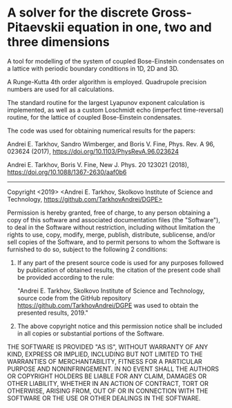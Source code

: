 # A solver for the discrete Gross-Pitaevskii equation in one, two and three dimensions

A tool for modelling of the system of coupled Bose-Einstein condensates on a lattice with periodic boundary conditions in 1D, 2D and 3D.

A Runge-Kutta 4th order algorithm is employed. Quadrupole precision numbers are used for all calculations. 

The standard routine for the largest Lyapunov exponent calculation is implemented, 
as well as a custom Loschmidt echo (imperfect time-reversal) routine, for the lattice of coupled Bose-Einstein condensates.

The code was used for obtaining numerical results for the papers:

Andrei E. Tarkhov, Sandro Wimberger, and Boris V. Fine, Phys. Rev. A 96, 023624 (2017), https://doi.org/10.1103/PhysRevA.96.023624

Andrei E. Tarkhov, Boris V. Fine, New J. Phys. 20 123021 (2018), https://doi.org/10.1088/1367-2630/aaf0b6

-----------------------------------------
Copyright <2019> <Andrei E. Tarkhov, Skolkovo Institute of Science and Technology,
https://github.com/TarkhovAndrei/DGPE>

Permission is hereby granted, free of charge, to any person obtaining a copy of this software and associated
documentation files (the "Software"), to deal in the Software without restriction, including without limitation
the rights to use, copy, modify, merge, publish, distribute, sublicense, and/or sell copies of the Software,
and to permit persons to whom the Software is furnished to do so, subject to the following 2 conditions:

1) If any part of the present source code is used for any purposes followed by publication of obtained results,
the citation of the present code shall be provided according to the rule:

    "Andrei E. Tarkhov, Skolkovo Institute of Science and Technology,
    source code from the GitHub repository https://github.com/TarkhovAndrei/DGPE
    was used to obtain the presented results, 2019."

2) The above copyright notice and this permission notice shall be included in all copies or
substantial portions of the Software.

THE SOFTWARE IS PROVIDED "AS IS", WITHOUT WARRANTY OF ANY KIND, EXPRESS OR IMPLIED,
INCLUDING BUT NOT LIMITED TO THE WARRANTIES OF MERCHANTABILITY, FITNESS FOR A PARTICULAR PURPOSE AND NONINFRINGEMENT.
IN NO EVENT SHALL THE AUTHORS OR COPYRIGHT HOLDERS BE LIABLE FOR ANY CLAIM, DAMAGES OR OTHER LIABILITY,
WHETHER IN AN ACTION OF CONTRACT, TORT OR OTHERWISE, ARISING FROM, OUT OF OR IN CONNECTION WITH THE SOFTWARE
OR THE USE OR OTHER DEALINGS IN THE SOFTWARE.

